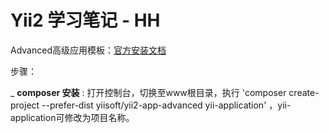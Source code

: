 <h1>Yii2 学习笔记 - HH</h1>

Advanced高级应用模板：[官方安装文档](https://github.com/yiisoft/yii2-app-advanced/blob/master/docs/guide/start-installation.md)

步骤：

_ **composer 安装** : 打开控制台，切换至www根目录，执行 'composer create-project --prefer-dist yiisoft/yii2-app-advanced yii-application' ，yii-application可修改为项目名称。